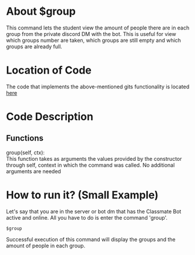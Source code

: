 # About $group
This command lets the student view the amount of people there are in each group from the private discord DM with the bot. This is useful for view which groups number are taken, which groups are still empty and which groups are already full.

# Location of Code
The code that implements the above-mentioned gits functionality is located [here](https://github.com/War-Keeper/ClassMateBot/blob/main/cogs/groups.py)

# Code Description
## Functions
group(self, ctx): <br>
This function takes as arguments the values provided by the constructor through self, context in which the command was called. No additional arguments are needed

# How to run it? (Small Example)
Let's say that you are in the server or bot dm that has the Classmate Bot active and online. All you have to do is 
enter the command 'group'.
```
$group
```
Successful execution of this command will display the groups and the amount of people in each group.


